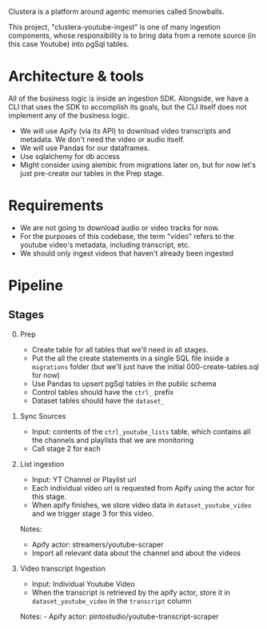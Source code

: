Clustera is a platform around agentic memories called Snowballs. 

This project, "clustera-youtube-ingest" is one of many ingestion components, whose responsibility is to bring data from a remote source (in this case Youtube) into pgSql tables.

# Architecture & tools

All of the business logic is inside an ingestion SDK. Alongside, we have a CLI that uses the SDK to accomplish its goals, but the CLI itself does not implement any of the business logic.

- We will use Apify (via its API) to download video transcripts and metadata. We don't need the video or audio itself.
- We will use Pandas for our dataframes.
- Use sqlalchemy for db access
- Might consider using alembic from migrations later on, but for now let's just pre-create our tables in the Prep stage.

# Requirements
- We are not going to download audio or video tracks for now.
- For the purposes of this codebase, the term "video" refers to the youtube video's metadata, including transcript, etc.
- We should only ingest videos that haven't already been ingested


# Pipeline 
## Stages

0. Prep

    - Create table for all tables that we'll need in all stages. 
    - Put the all the create statements in a single SQL file inside a `migrations` folder (but we'll just have the initial 000-create-tables.sql for now)
    - Use Pandas to upsert pgSql tables in the public schema
    - Control tables should have the `ctrl_` prefix
    - Dataset tables should have the `dataset_`

1. Sync Sources

    - Input: contents of the `ctrl_youtube_lists` table, which contains all the channels and playlists that we are monitoring
    - Call stage 2 for each
    
2. List ingestion

    - Input: YT Channel or Playlist url
    - Each individual video url is requested from Apify using the actor for this stage. 
    - When apify finishes, we store video data in `dataset_youtube_video` and we trigger stage 3 for this video.

    Notes:
    - Apify actor: streamers/youtube-scraper
    - Import all relevant data about the channel and about the videos

3. Video transcript Ingestion

    - Input: Individual Youtube Video
    - When the transcript is retrieved by the apify actor, store it in `dataset_youtube_video` in the `transcript` column

    Notes:
        - Apify actor: pintostudio/youtube-transcript-scraper